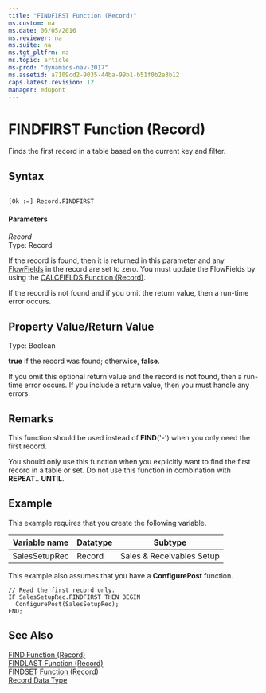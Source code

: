 ```yaml
---
title: "FINDFIRST Function (Record)"
ms.custom: na
ms.date: 06/05/2016
ms.reviewer: na
ms.suite: na
ms.tgt_pltfrm: na
ms.topic: article
ms-prod: "dynamics-nav-2017"
ms.assetid: a7109cd2-9035-44ba-99b1-b51f0b2e3b12
caps.latest.revision: 12
manager: edupont
---
```

# FINDFIRST Function (Record)
Finds the first record in a table based on the current key and filter.  
  
## Syntax  
  
```  
  
[Ok :=] Record.FINDFIRST  
```  
  
#### Parameters  
 *Record*  
 Type: Record  
  
 If the record is found, then it is returned in this parameter and any [FlowFields](FlowFields.md) in the record are set to zero. You must update the FlowFields by using the [CALCFIELDS Function \(Record\)](CALCFIELDS-Function--Record-.md).  
  
 If the record is not found and if you omit the return value, then a run\-time error occurs.  
  
## Property Value/Return Value  
 Type: Boolean  
  
 **true** if the record was found; otherwise, **false**.  
  
 If you omit this optional return value and the record is not found, then a run\-time error occurs. If you include a return value, then you must handle any errors.  
  
## Remarks  
 This function should be used instead of **FIND**\('\-'\) when you only need the first record.  
  
 You should only use this function when you explicitly want to find the first record in a table or set. Do not use this function in combination with **REPEAT**.. **UNTIL**.  
  
## Example  
 This example requires that you create the following variable.  
  
|Variable name|Datatype|Subtype|  
|-------------------|--------------|-------------|  
|SalesSetupRec|Record|Sales & Receivables Setup|  
  
 This example also assumes that you have a **ConfigurePost** function.  
  
```  
// Read the first record only.   
IF SalesSetupRec.FINDFIRST THEN BEGIN  
  ConfigurePost(SalesSetupRec);  
END;  
```  
  
## See Also  
 [FIND Function \(Record\)](FIND-Function--Record-.md)   
 [FINDLAST Function \(Record\)](FINDLAST-Function--Record-.md)   
 [FINDSET Function \(Record\)](FINDSET-Function--Record-.md)   
 [Record Data Type](Record-Data-Type.md)